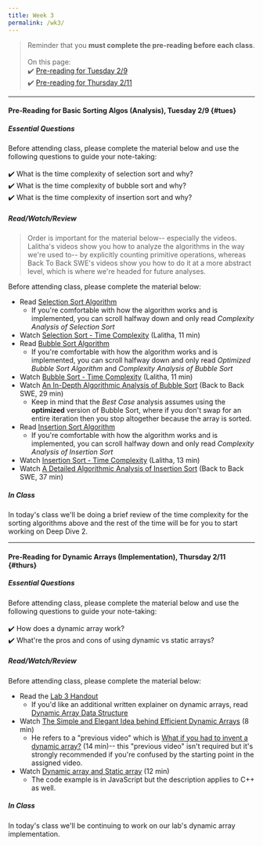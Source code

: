 ```yaml
---
title: Week 3
permalink: /wk3/
---
```


> Reminder that you **must complete the pre-reading before each class**.
<br><br>
On this page:  
✔️ [Pre-reading for Tuesday 2/9](#tues)  
✔️ [Pre-reading for Thursday 2/11](#thurs)

---

#### Pre-Reading for  Basic Sorting Algos (Analysis), Tuesday 2/9 {#tues}

##### Essential Questions
Before attending class, please complete the material below and use the following questions to guide your note-taking:  
<br>
✔️ What is the time complexity of selection sort and why?  
✔️ What is the time complexity of bubble sort and why?  
✔️ What is the time complexity of insertion sort and why?  

##### Read/Watch/Review
> Order is important for the material below-- especially the videos. Lalitha's videos show you how to analyze the algorithms in the way we're used to-- by explicitly counting primitive operations, whereas 
Back To Back SWE's videos show you how to do it at a more abstract level, which is where we're headed for future analyses. 

Before attending class, please complete the material below:
- Read [Selection Sort Algorithm](https://www.studytonight.com/data-structures/selection-sorting)
	- If you're comfortable with how the algorithm works and is implemented, you can scroll halfway down and only read *Complexity Analysis of Selection Sort*
- Watch [Selection Sort - Time Complexity](https://www.youtube.com/watch?v=PhNlp_q7mQk) (Lalitha, 11 min)
- Read [Bubble Sort Algorithm](https://www.studytonight.com/data-structures/bubble-sort)
	- If you're comfortable with how the algorithm works and is implemented, you can scroll halfway down and only read *Optimized Bubble Sort Algorithm* and *Complexity Analysis of Bubble Sort*
- Watch [Bubble Sort - Time Complexity](https://www.youtube.com/watch?v=Yffvd3pkTW4) (Lalitha, 11 min)
- Watch [An In-Depth Algorithmic Analysis of Bubble Sort](https://www.youtube.com/watch?v=euPlXW7dnlI) (Back to Back SWE, 29 min)
	- Keep in mind that the *Best Case* analysis assumes using the **optimized** version of Bubble Sort, where if you don't swap for an entire iteration then you stop altogether because the array is sorted.
- Read [Insertion Sort Algorithm](https://www.studytonight.com/data-structures/insertion-sorting)
	- If you're comfortable with how the algorithm works and is implemented, you can scroll halfway down and only read *Complexity Analysis of Insertion Sort*
- Watch [Insertion Sort - Time Complexity](https://www.youtube.com/watch?v=p6jppwMbB0k) (Lalitha, 13 min)
- Watch [A Detailed Algorithmic Analysis of Insertion Sort](https://www.youtube.com/watch?v=ufIET8dMnus) (Back to Back SWE, 37 min)


##### In Class
In today's class we'll be doing a brief review of the time complexity for the sorting algorithms above and the rest of the time will be for you to start working on Deep Dive 2.

---

#### Pre-Reading for Dynamic Arrays (Implementation), Thursday 2/11 {#thurs}

##### Essential Questions
Before attending class, please complete the material below and use the following questions to guide your note-taking:  
<br>
✔️ How does a dynamic array work?  
✔️ What're the pros and cons of using dynamic vs static arrays?  

##### Read/Watch/Review
Before attending class, please complete the material below:
- Read the [Lab 3 Handout](/lab03)
	- If you'd like an additional written explainer on dynamic arrays, read [Dynamic Array Data Structure](https://www.interviewcake.com/concept/cpp/dynamic-array)
- Watch [The Simple and Elegant Idea behind Efficient Dynamic Arrays](https://www.youtube.com/watch?v=Ij7NQ-0mIVA) (8 min)
	- He refers to a "previous video" which is [What if you had to invent a dynamic array?](https://www.youtube.com/watch?v=5AllG-i_yto) (14 min)-- this "previous video" isn't required but it's strongly recommended if you're confused by the starting point in the assigned video.
- Watch [Dynamic array and Static array](https://www.youtube.com/watch?v=i9mGE6-svxg) (12 min)
	- The code example is in JavaScript but the description applies to C++ as well.

##### In Class
In today's class we'll be continuing to work on our lab's dynamic array implementation.